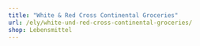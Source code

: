 ```yaml
---
title: "White & Red Cross Continental Groceries"
url: /ely/white-und-red-cross-continental-groceries/
shop: Lebensmittel
---
```

